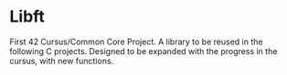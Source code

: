 # Libft
First 42 Cursus/Common Core Project. A library to be reused in the following C projects. Designed to be expanded with the progress in the cursus, with new functions.
